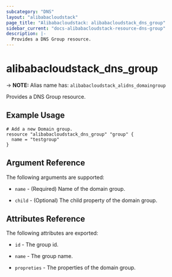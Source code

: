 ```yaml
---
subcategory: "DNS"
layout: "alibabacloudstack"
page_title: "Alibabacloudstack: alibabacloudstack_dns_group"
sidebar_current: "docs-alibabacloudstack-resource-dns-group"
description: |-
  Provides a DNS Group resource.
---
```


# alibabacloudstack_dns_group
-> **NOTE:** Alias name has: `alibabacloudstack_alidns_domaingroup`

Provides a DNS Group resource.

## Example Usage

```
# Add a new Domain group.
resource "alibabacloudstack_dns_group" "group" {
  name = "testgroup"
}
```

## Argument Reference

The following arguments are supported:

* `name` - (Required) Name of the domain group.    

* `child` - (Optional) The child property of the domain group. 

## Attributes Reference

The following attributes are exported:

* `id` - The group id.
* `name` - The group name.

* `propreties` - The properties of the domain group. 
